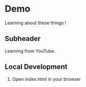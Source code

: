 # Demo
Learning about these things !

## Subheader

Learning from YouTube.


## Local Development

1. Open index.html in your browser
